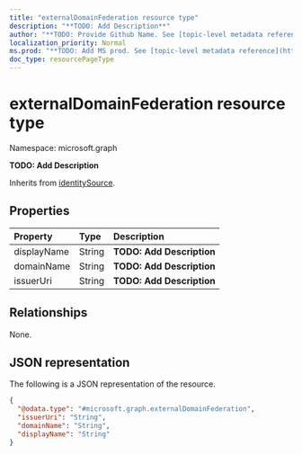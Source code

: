 ```yaml
---
title: "externalDomainFederation resource type"
description: "**TODO: Add Description**"
author: "**TODO: Provide Github Name. See [topic-level metadata reference](https://msgo.azurewebsites.net/add/document/guidelines/metadata.html#topic-level-metadata)**"
localization_priority: Normal
ms.prod: "**TODO: Add MS prod. See [topic-level metadata reference](https://msgo.azurewebsites.net/add/document/guidelines/metadata.html#topic-level-metadata)**"
doc_type: resourcePageType
---
```


# externalDomainFederation resource type

Namespace: microsoft.graph

**TODO: Add Description**


Inherits from [identitySource](../resources/identitysource.md).

## Properties
|Property|Type|Description|
|:---|:---|:---|
|displayName|String|**TODO: Add Description**|
|domainName|String|**TODO: Add Description**|
|issuerUri|String|**TODO: Add Description**|

## Relationships
None.

## JSON representation
The following is a JSON representation of the resource.
<!-- {
  "blockType": "resource",
  "@odata.type": "microsoft.graph.externalDomainFederation"
}
-->
``` json
{
  "@odata.type": "#microsoft.graph.externalDomainFederation",
  "issuerUri": "String",
  "domainName": "String",
  "displayName": "String"
}
```

